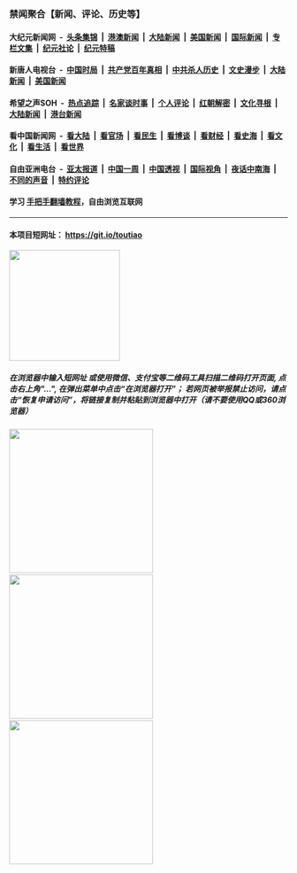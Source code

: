 ### 禁闻聚合【新闻、评论、历史等】

#### 大纪元新闻网 &nbsp;-&nbsp; [头条集锦](indexes/E头条集锦.md?t=02110544) &nbsp;|&nbsp; [港澳新闻](indexes/E港澳新闻.md?t=02110544)  &nbsp;|&nbsp; [大陆新闻](indexes/E大陆新闻.md?t=02110544) &nbsp;|&nbsp; [美国新闻](indexes/E美国新闻.md?t=02110544) &nbsp;|&nbsp; [国际新闻](indexes/E国际新闻.md?t=02110544) &nbsp;|&nbsp; [专栏文集](indexes/E专栏文集.md?t=02110544) &nbsp;|&nbsp; [纪元社论](indexes/E纪元社论.md?t=02110544) &nbsp;|&nbsp; [纪元特稿](indexes/E纪元特稿.md?t=02110544) 

#### 新唐人电视台 &nbsp;-&nbsp; [中国时局](indexes/N中国时局.md?t=02110544) &nbsp;|&nbsp; [共产党百年真相](indexes/N共产党百年真相.md?t=02110544) &nbsp;|&nbsp; [中共杀人历史](indexes/N中共杀人历史.md?t=02110544) &nbsp;|&nbsp; [文史漫步](indexes/N文史漫步.md?t=02110544) &nbsp;|&nbsp; [大陆新闻](indexes/N大陆新闻.md?t=02110544) &nbsp;|&nbsp; [美国新闻](indexes/N美国新闻.md?t=02110544)

#### 希望之声SOH &nbsp;-&nbsp; [热点追踪](indexes/H热点追踪.md?t=02110544) &nbsp;|&nbsp; [名家谈时事](indexes/H名家谈时事.md?t=02110544) &nbsp;|&nbsp; [个人评论](indexes/H个人评论.md?t=02110544)  &nbsp;|&nbsp; [红朝解密](indexes/H红朝解密.md?t=02110544) &nbsp;|&nbsp; [文化寻根](indexes/H文化寻根.md?t=02110544) &nbsp;|&nbsp; [大陆新闻](indexes/H大陆新闻.md?t=02110544) &nbsp;|&nbsp; [港台新闻](indexes/H港台新闻.md?t=02110544)

#### 看中国新闻网 &nbsp;-&nbsp; [看大陆](indexes/S看大陆.md?t=02110544) &nbsp;|&nbsp; [看官场](indexes/S看官场.md?t=02110544) &nbsp;|&nbsp; [看民生](indexes/S看民生.md?t=02110544)  &nbsp;|&nbsp; [看博谈](indexes/S看博谈.md?t=02110544) &nbsp;|&nbsp; [看财经](indexes/S看财经.md?t=02110544) &nbsp;|&nbsp; [看史海](indexes/S看史海.md?t=02110544) &nbsp;|&nbsp; [看文化](indexes/S看文化.md?t=02110544) &nbsp;|&nbsp; [看生活](indexes/S看生活.md?t=02110544) &nbsp;|&nbsp; [看世界](indexes/S看世界.md?t=02110544)

#### 自由亚洲电台 &nbsp;-&nbsp; [亚太报道](indexes/R亚太报道.md?t=02110544) &nbsp;|&nbsp; [中国一周](indexes/R中国一周.md?t=02110544) &nbsp;|&nbsp; [中国透视](indexes/R中国透视.md?t=02110544)  &nbsp;|&nbsp; [国际视角](indexes/R国际视角.md?t=02110544) &nbsp;|&nbsp; [夜话中南海](indexes/R夜话中南海.md?t=02110544) &nbsp;|&nbsp; [不同的声音](indexes/R不同的声音.md?t=02110544) &nbsp;|&nbsp; [特约评论](indexes/R特约评论.md?t=02110544)

#### 学习 [手把手翻墙教程](https://github.com/gfw-breaker/guides/wiki)，自由浏览互联网

----

#### 本项目短网址： https://git.io/toutiao
<img src="https://raw.githubusercontent.com/gfw-breaker/banned-news/master/scripts/img/qr.png" width="200px"/>  

##### 在浏览器中输入短网址 或使用微信、支付宝等二维码工具扫描二维码打开页面, 点击右上角"...", 在弹出菜单中点击“在浏览器打开”； 若网页被举报禁止访问，请点击“恢复申请访问”，将链接复制并粘贴到浏览器中打开（请不要使用QQ或360浏览器）

<img src="https://raw.githubusercontent.com/gfw-breaker/banned-news/master/scripts/img/1.png" width="260px"/> &nbsp; <img src="https://raw.githubusercontent.com/gfw-breaker/banned-news/master/scripts/img/2.png" width="260px"/> &nbsp; <img src="https://raw.githubusercontent.com/gfw-breaker/banned-news/master/scripts/img/3.png" width="260px"/>
